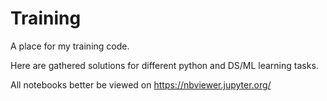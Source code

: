 # Training
A place for my training code.

Here are gathered solutions for different python and DS/ML learning tasks. 

All notebooks better be viewed on https://nbviewer.jupyter.org/
